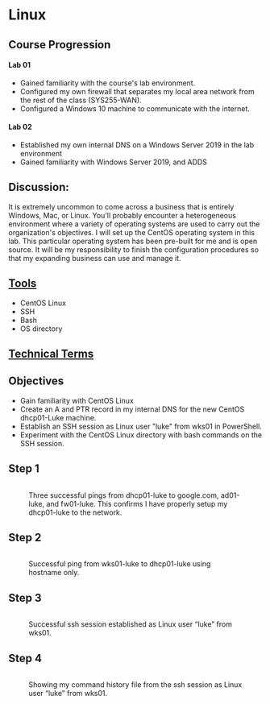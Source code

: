 # Linux

## Course Progression

#### Lab 01

* Gained familiarity with the course's lab environment.&#x20;
* Configured my own firewall that separates my local area network from the rest of the class (SYS255-WAN).&#x20;
* Configured a Windows 10 machine to communicate with the internet.&#x20;

#### Lab 02&#x20;

* Established my own internal DNS on a Windows Server 2019 in the lab environment&#x20;
* Gained familiarity with Windows Server 2019, and ADDS&#x20;

## Discussion:&#x20;

It is extremely uncommon to come across a business that is entirely Windows, Mac, or Linux. You'll probably encounter a heterogeneous environment where a variety of operating systems are used to carry out the organization's objectives. I will set up the CentOS operating system in this lab. This particular operating system has been pre-built for me and is open source. It will be my responsibility to finish the configuration procedures so that my expanding business can use and manage it. &#x20;

## [Tools](../tools.md)&#x20;

* CentOS Linux&#x20;
* SSH&#x20;
* Bash&#x20;
* OS directory

## [Technical Terms](../technical-terms.md)&#x20;

## Objectives&#x20;

* Gain familiarity with CentOS Linux&#x20;
* Create an A and PTR record in my internal DNS for the new CentOS dhcp01-Luke machine.&#x20;
* Establish an SSH session as Linux user "luke" from wks01 in PowerShell.
* Experiment with the CentOS Linux directory with bash commands on the SSH session.

## Step 1

<figure><img src="https://lh5.googleusercontent.com/mCvDnXsnKK3_-oRsKKA6a7uNhmJasHzEqCv-sKkacO_oq5it4Jr_hWTmHj6FejnD0zF8HH3A_fLtWbnWpxjh1l96SfyRpHzgb4dXJljKdvjuWmo3sVwgjjIEnfg0BDfyNnIqdesKO7LrNRS_f-4w9o4" alt=""><figcaption><p>Three successful pings from dhcp01-luke to google.com, ad01-luke, and fw01-luke. This confirms I have properly setup my dhcp01-luke to the network.</p></figcaption></figure>

## Step 2

<figure><img src="https://lh6.googleusercontent.com/iauQMTBo0zZSJM5kKxP5UTiinDL_SJOliF_W4mvz6qLQjoE5_D7fzHE60SmveK2cNebKBOG3-gxvqMsFf7iVfewKYoPyMupJg3FJruGUeh1c4KOovJZf_mmyDq0Bg_dsz5uDQH3jvxrSaghZ71nbJEI" alt=""><figcaption><p>Successful ping from wks01-luke to dhcp01-luke using hostname only.</p></figcaption></figure>

## Step 3

<figure><img src="https://lh5.googleusercontent.com/qBWcRsMHSnxyC-2imlWxpeAd65XVfOJigGkE3djpqrjNNn-FEBtDD7LpfVm0dmZ9L29xix8JmsVjuqHk-LSf7sRGiHMkbjckVtUzGbHHXqx7h7MyIX7xvlYMoPweoJ06inQGE-S3Ue9UYKFsIZhQ4rs" alt=""><figcaption><p>Successful ssh session established as Linux user “luke” from wks01.</p></figcaption></figure>

## Step 4

<figure><img src="https://lh6.googleusercontent.com/7_vMyJKzdLJO-BoY8QC0bfkG1a998rj8ocIP7hmUJxWn9iI3p2ad7q7EGgU1yvSq6SWU83QcC2YmDJKWd6ysXPAa_o1jfuHSSDdhXk4t3TD2xdSQtAB4TIi1fQwYHaoUtTo8-Mo-HAVABoHhxhaixcQ" alt=""><figcaption><p>Showing my command history file from the ssh session as Linux user “luke” from wks01.</p></figcaption></figure>

